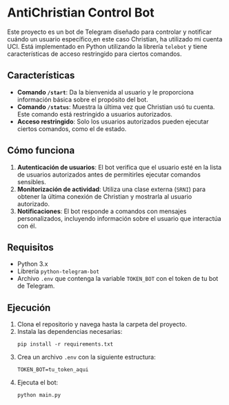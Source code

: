 
# AntiChristian Control Bot

Este proyecto es un bot de Telegram diseñado para controlar y notificar cuándo un usuario específico,en este caso  Christian, ha utilizado mi cuenta UCI. Está implementado en Python utilizando la librería `telebot` y tiene características de acceso restringido para ciertos comandos.

## Características

- **Comando `/start`**: Da la bienvenida al usuario y le proporciona información básica sobre el propósito del bot.
- **Comando `/status`**: Muestra la última vez que Christian usó tu cuenta. Este comando está restringido a usuarios autorizados.
- **Acceso restringido**: Solo los usuarios autorizados pueden ejecutar ciertos comandos, como el de estado.

## Cómo funciona

1. **Autenticación de usuarios**: El bot verifica que el usuario esté en la lista de usuarios autorizados antes de permitirles ejecutar comandos sensibles.
2. **Monitorización de actividad**: Utiliza una clase externa (`SRNI`) para obtener la última conexión de Christian y mostrarla al usuario autorizado.
3. **Notificaciones**: El bot responde a comandos con mensajes personalizados, incluyendo información sobre el usuario que interactúa con él.

## Requisitos

- Python 3.x
- Librería `python-telegram-bot`
- Archivo `.env` que contenga la variable `TOKEN_BOT` con el token de tu bot de Telegram.

## Ejecución

1. Clona el repositorio y navega hasta la carpeta del proyecto.
2. Instala las dependencias necesarias:
   ```
   pip install -r requirements.txt
   ```
3. Crea un archivo `.env` con la siguiente estructura:
   ```
   TOKEN_BOT=tu_token_aqui
   ```
4. Ejecuta el bot:
   ```
   python main.py
   ```

